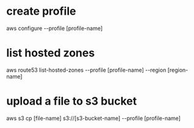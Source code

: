 # create profile
aws configure --profile [profile-name]

# list hosted zones
aws route53 list-hosted-zones --profile [profile-name] --region [region-name]

# upload a file to s3 bucket
aws s3 cp [file-name] s3://[s3-bucket-name] --profile [profile-name]
